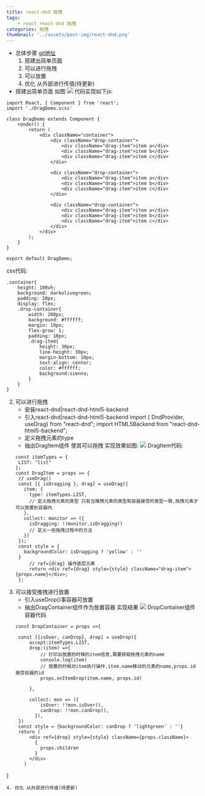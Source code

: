 ```yaml
---
title: react-dnd 拖拽
tags:
    - react react-dnd 拖拽
categories: 拖拽
thumbnail: '../assets/post-img/react-dnd.png'
---
```

- 总体步骤 [git地址](https://github.com/bellakongqn/react-dnd-drag-demo.git)
  1. 搭建出简单页面
  2. 可以进行拖拽
  3. 可以放置
  4. 优化 从外部进行传值(待更新)
- 搭建出简单页面 如图
![](/assets/post-img/build.png)
代码实现如下js:
```
import React, { Component } from 'react';
import './DragDemo.scss'

class DragDemo extends Component {
    render() {
        return (
            <div className="container">
                <div className="drop-container">
                    <div className="drag-item">item a</div>
                    <div className="drag-item">item b</div>
                    <div className="drag-item">item c</div>
                </div>

                <div className="drop-container">
                    <div className="drag-item">item a</div>
                    <div className="drag-item">item b</div>
                    <div className="drag-item">item c</div>
                </div>

                <div className="drop-container">
                    <div className="drag-item">item a</div>
                    <div className="drag-item">item b</div>
                    <div className="drag-item">item c</div>
                </div>
            </div>
        );
    }
}

export default DragDemo;

```
css代码:
```
.container{
    height: 100vh;
    background: darkolivegreen;
    padding: 20px;
    display: flex;
    .drop-container{
        width: 200px;
        background: #ffffff;
        margin: 10px;
        flex-grow: 1;
        padding: 10px;
        .drag-item{
            height: 30px;
            line-height: 30px;
            margin-bottom: 10px;
            text-align: center;
            color: #ffffff;
            background:sienna;
        }
    }
}

```
2. 可以进行拖拽
   - 安装react-dnd|react-dnd-html5-backend
   - 引入react-dnd|react-dnd-html5-backend
     import { DndProvider, useDrag} from "react-dnd";
     import HTML5Backend from "react-dnd-html5-backend";
   - 定义拖拽元素的type 
   - 抽出DragItem组件 使其可以拖拽
   实现效果如图:
   ![](/assets/post-img/drag-process.png)
   DragItem代码:
   ```
   const itemTypes = {
    LIST: "list"
   };
   const DragItem = props => {
    // useDrag()
    const [{ isDragging }, drag] = useDrag({
      item: {
        type: itemTypes.LIST,
        // 定义拖拽元素的类型 只有当推拽元素的类型和容器接受的类型一致,拖拽元素才可以放置到容器内
      },
      collect: monitor => ({
        isDragging: !!monitor.isDragging()
        // 定义一些拖拽过程中的方法
      })
    });
    const style = {
      backgroundColor: isDragging ? 'yellow' : ''
    }
        // ref={drag} 操作底层元素
        return <div ref={drag} style={style} className="drag-item">{props.name}</div>;
    };
   ```
3. 可以接受推拽进行放置
   - 引入useDrop()事容器可放置
   - 抽出DragContainer组件作为放置容器
   实现结果
   ![](/assets/post-img/drag-result.png)
   DropContainer组件容器代码
   ```
   const DropContainer = props =>{

    const [{isOver, canDrop}, drop] = useDrop({
        accept:itemTypes.LIST,
        drop:(item) =>{
            // 打印出放置的时候的item信息,需要获取拖拽元素的name
            console.log(item)
            // 放置的时候对item执行操作,item.name移动的元素的name,props.id 接受容器的id
            props.onItemDrop(item.name, props.id)

        },
        
        collect: mon => ({
            isOver: !!mon.isOver(),
            canDrop: !!mon.canDrop(),
          }),
    })
    const style = {backgroundColor: canDrop ? 'lightgreen' : ''}
    return (
        <div ref={drop} style={style} className={props.className}>
          {
            props.children
          }
        </div>
      )

}
   ```
4. 优化 从外部进行传值(待更新)